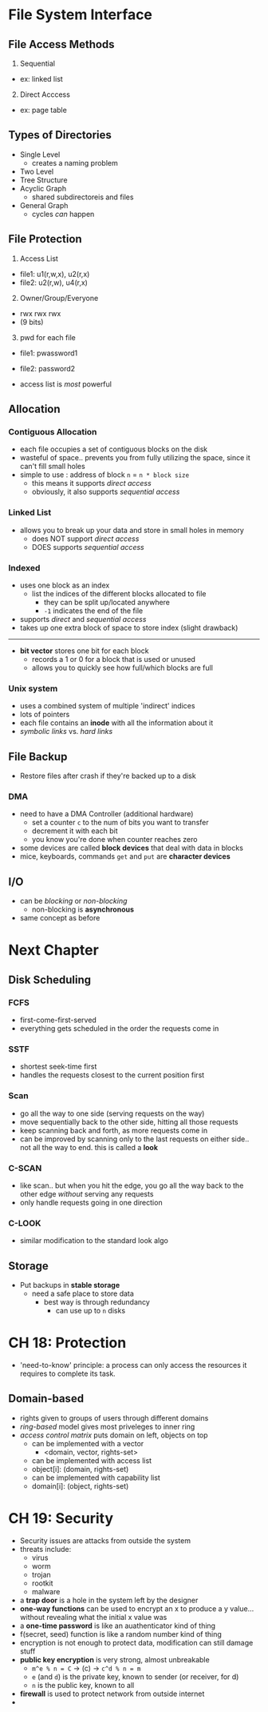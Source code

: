 # File System Interface

## File Access Methods

1. Sequential
  * ex: linked list
2. Direct Acccess
  * ex: page table
  
## Types of Directories
* Single Level
  * creates a naming problem
* Two Level 
* Tree Structure
* Acyclic Graph
  * shared subdirectoreis and files
* General Graph
  * cycles _can_ happen

## File Protection
1. Access List
  * file1: u1(r,w,x), u2(r,x)
  * file2: u2(r,w), u4(r,x)
2. Owner/Group/Everyone
  * rwx rwx rwx
  * (9 bits)
3. pwd for each file
  * file1: pwassword1
  * file2: password2

* access list is _most_ powerful

## Allocation

### Contiguous Allocation
* each file occupies a set of contiguous blocks on the disk
* wasteful of space.. prevents you from fully utilizing the space, since it can't fill small holes
* simple to use : address of block `n` = `n * block size`
  * this means it supports _direct access_
  * obviously, it also supports  _sequential access_
  
### Linked List
* allows you to break up your data and store in small holes in memory
  * does NOT support _direct access_
  * DOES supports _sequential access_

### Indexed
* uses one block as an index
  * list the indices of the different blocks allocated to file
    * they can be split up/located anywhere
    * `-1` indicates the end of the file
* supports _direct_ and _sequential access_
* takes up one extra block of space to store index (slight drawback)

<hr>

* **bit vector** stores one bit for each block
  * records a 1 or 0 for a block that is used or unused
  * allows you to quickly see how full/which blocks are full

### Unix system
* uses a combined system of multiple 'indirect' indices
* lots of pointers
* each file contains an **inode** with all the information about it
* _symbolic links_ vs. _hard links_

## File Backup
* Restore files after crash if they're backed up to a disk

### DMA
* need to have a DMA Controller (additional hardware)
  * set a counter `c` to the num of bits you want to transfer
  * decrement it with each bit
  * you know you're done when counter reaches zero
* some devices are called **block devices** that deal with data in blocks
* mice, keyboards, commands `get` and `put` are **character devices**

## I/O
* can be _blocking_ or _non-blocking_
  * non-blocking is **asynchronous**
* same concept as before

# Next Chapter
## Disk Scheduling

### FCFS
* first-come-first-served
* everything gets scheduled in the order the requests come in 

### SSTF
* shortest seek-time first
* handles the requests closest to the current position first

### Scan
* go all the way to one side (serving requests on the way)
* move sequentially back to the other side, hitting all those requests
* keep scanning back and forth, as more requests come in
* can be improved by scanning only to the last requests on either side.. not all the way to end. this is called a **look**

### C-SCAN
* like scan.. but when you hit the edge, you go all the way back to the other edge _without_ serving any requests
* only handle requests going in one direction

### C-LOOK
* similar modification to the standard look algo

## Storage
* Put backups in **stable storage**
  * need a safe place to store data
    * best way is through redundancy
      * can use up to `n` disks

# CH 18: Protection
* 'need-to-know' principle: a process can only access the resources it requires to complete its task.

## Domain-based
* rights given to groups of users through different domains
* _ring-based_ model gives most priveleges to inner ring
* _access control matrix_ puts domain on left, objects on top
  * can be implemented with a vector
    * \<domain, vector, rights-set\>
  * can be implemented with access list
  * object[i]: (domain, rights-set)
  * can be implemented with capability list
  * domain[i]: (object, rights-set)

# CH 19: Security
* Security issues are attacks from outside the system
* threats include:
  * virus
  * worm
  * trojan
  * rootkit
  * malware
* a **trap door** is a hole in the system left by the designer
* **one-way functions** can be used to encrypt an x to produce a y value... without revealing what the initial x value was
* a **one-time password** is like an auathenticator kind of thing
* f(secret, seed) function is like a random number kind of thing
* encryption is not enough to protect data, modification can still damage stuff
* **public key encryption** is very strong, almost unbreakable
  * `m^e % n = C` -> (c) -> `c^d % n = m`
  * `e` (and `d`) is the private key, known to sender (or receiver, for d)
  * `n` is the public key, known to all
* **firewall** is used to protect network from outside internet
* 